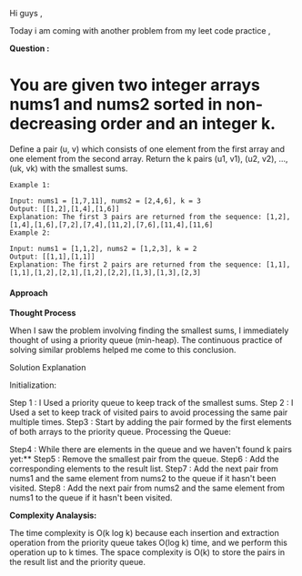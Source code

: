 Hi guys , 

Today i am coming with another problem from my leet code practice , 

**Question :** 

# You are given two integer arrays nums1 and nums2 sorted in non-decreasing order and an integer k.
Define a pair (u, v) which consists of one element from the first array and one element from the second array.
Return the k pairs (u1, v1), (u2, v2), ..., (uk, vk) with the smallest sums.


```
Example 1:

Input: nums1 = [1,7,11], nums2 = [2,4,6], k = 3
Output: [[1,2],[1,4],[1,6]]
Explanation: The first 3 pairs are returned from the sequence: [1,2],[1,4],[1,6],[7,2],[7,4],[11,2],[7,6],[11,4],[11,6]
Example 2:

Input: nums1 = [1,1,2], nums2 = [1,2,3], k = 2
Output: [[1,1],[1,1]]
Explanation: The first 2 pairs are returned from the sequence: [1,1],[1,1],[1,2],[2,1],[1,2],[2,2],[1,3],[1,3],[2,3]
```



#### Approach
**Thought Process**

When I saw the problem involving finding the smallest sums, I immediately thought of using a priority queue (min-heap). The continuous practice of solving similar problems helped me come to this conclusion.

Solution Explanation

Initialization:

Step 1 : I Used a priority queue to keep track of the smallest sums.
Step 2 : I Used a set to keep track of visited pairs to avoid processing the same pair multiple times.
Step3  : Start by adding the pair formed by the first elements of both arrays to the priority queue.
          Processing the Queue:

Step4 : While there are elements in the queue and we haven't found k pairs yet:**
Step5 : Remove the smallest pair from the queue.
Step6 : Add the corresponding elements to the result list.
Step7 : Add the next pair from nums1 and the same element from nums2 to the queue if it hasn't been visited.
Step8 : Add the next pair from nums2 and the same element from nums1 to the queue if it hasn't been visited.


**Complexity Analaysis:**

The time complexity is O(k log k) because each insertion and extraction operation from the priority queue takes O(log k) time, and we perform this operation up to k times.
The space complexity is O(k) to store the pairs in the result list and the priority queue.


